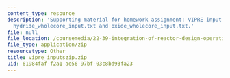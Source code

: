 ```yaml
---
content_type: resource
description: 'Supporting material for homework assignment: VIPRE input files, including
  hydride_wholecore_input.txt and oxide_wholecore_input.txt.'
file: null
file_location: /coursemedia/22-39-integration-of-reactor-design-operations-and-safety-fall-2006/61984faff2a1ae5697bf03c8bd93fa23_vipre_inputszip.zip
file_type: application/zip
resourcetype: Other
title: vipre_inputszip.zip
uid: 61984faf-f2a1-ae56-97bf-03c8bd93fa23
---
```

